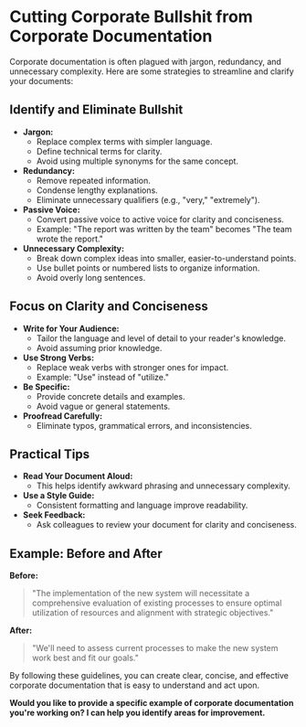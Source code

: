 # Cutting Corporate Bullshit from Corporate Documentation

Corporate documentation is often plagued with jargon, redundancy, and unnecessary complexity. Here are some strategies to streamline and clarify your documents:

## Identify and Eliminate Bullshit

* **Jargon:**
    * Replace complex terms with simpler language.
    * Define technical terms for clarity.
    * Avoid using multiple synonyms for the same concept.
* **Redundancy:**
    * Remove repeated information.
    * Condense lengthy explanations.
    * Eliminate unnecessary qualifiers (e.g., "very," "extremely").
* **Passive Voice:**
    * Convert passive voice to active voice for clarity and conciseness.
    * Example: "The report was written by the team" becomes "The team wrote the report."
* **Unnecessary Complexity:**
    * Break down complex ideas into smaller, easier-to-understand points.
    * Use bullet points or numbered lists to organize information.
    * Avoid overly long sentences.

## Focus on Clarity and Conciseness

* **Write for Your Audience:**
    * Tailor the language and level of detail to your reader's knowledge.
    * Avoid assuming prior knowledge.
* **Use Strong Verbs:**
    * Replace weak verbs with stronger ones for impact.
    * Example: "Use" instead of "utilize."
* **Be Specific:**
    * Provide concrete details and examples.
    * Avoid vague or general statements.
* **Proofread Carefully:**
    * Eliminate typos, grammatical errors, and inconsistencies.

## Practical Tips

* **Read Your Document Aloud:**
    * This helps identify awkward phrasing and unnecessary complexity.
* **Use a Style Guide:**
    * Consistent formatting and language improve readability.
* **Seek Feedback:**
    * Ask colleagues to review your document for clarity and conciseness.

## Example: Before and After

**Before:**
> "The implementation of the new system will necessitate a comprehensive evaluation of existing processes to ensure optimal utilization of resources and alignment with strategic objectives."

**After:**
> "We'll need to assess current processes to make the new system work best and fit our goals."

By following these guidelines, you can create clear, concise, and effective corporate documentation that is easy to understand and act upon.

**Would you like to provide a specific example of corporate documentation you're working on? I can help you identify areas for improvement.**
